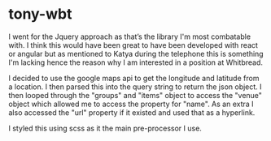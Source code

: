 # tony-wbt

I went for the Jquery approach as that’s the library I'm most combatable with. I think this would have been great to have been developed with react or angular but as mentioned to Katya during the telephone this is something I'm lacking hence the reason why I am interested in a position at Whitbread.

I decided to use the google maps api to get the longitude and latitude from a location. I then parsed this into the query string to return the json object. I then looped through the "groups" and "items" object to access the "venue" object which allowed me to access the property for "name". As an extra I also accessed the "url" property if it existed and used that as a hyperlink.

I styled this using scss as it the main pre-processor I use.